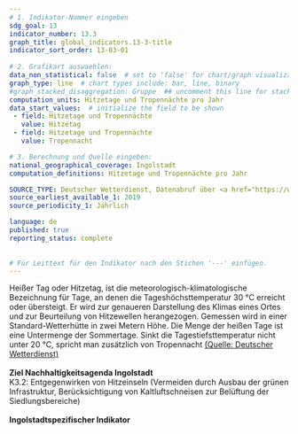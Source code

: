 ```yaml
---
# 1. Indikator-Nummer eingeben 
sdg_goal: 13 
indicator_number: 13.3
graph_title: global_indicators.13-3-title
indicator_sort_order: 13-03-01
 
# 2. Grafikart auswaehlen: 
data_non_statistical: false  # set to 'false' for chart/graph visualization 
graph_type: line  # chart types include: bar, line, binary 
#graph_stacked_disaggregation: Gruppe  ## uncomment this line for stacked bars. eplace 'Geschlecht' with the field of aggregation. 
computation_units: Hitzetage und Tropennächte pro Jahr
data_start_values:  # initialize the field to be shown  
 - field: Hitzetage und Tropennächte 
   value: Hitzetag 
 - field: Hitzetage und Tropennächte 
   value: Tropennacht

# 3. Berechnung und Quelle eingeben: 
national_geographical_coverage: Ingolstadt 
computation_definitions: Hitzetage und Tropennächte pro Jahr

SOURCE_TYPE: Deutscher Wetterdienst, Datenabruf über <a href="https://www.wetterkontor.de/wetter-rueckblick/monats-und-jahreswerte.asp?id=91">WetterKontor GmbH</a>  # data source  
source_earliest_available_1: 2019
source_periodicity_1: Jährlich

language: de   
published: true 
reporting_status: complete
 
 
# Für Leittext für den Indikator nach den Stichen '---' einfügen. 
---
```

Heißer Tag oder Hitzetag, ist die meteorologisch-klimatologische Bezeichnung für Tage, an denen die Tageshöchsttemperatur 30 °C erreicht oder übersteigt. Er wird zur genaueren Darstellung des Klimas eines Ortes und zur Beurteilung von Hitzewellen herangezogen. Gemessen wird in einer Standard-Wetterhütte in zwei Metern Höhe. Die Menge der heißen Tage ist eine Untermenge der Sommertage. Sinkt die Tagestiefsttemperatur nicht unter 20 °C, spricht man zusätzlich von Tropennacht <a href="https://www.dwd.de/DE/service/lexikon/Functions/glossar.html?lv3=101162&lv2=101094">(Quelle: Deutscher Wetterdienst)</a><br>
<br>
<b>Ziel Nachhaltigkeitsagenda Ingolstadt</b><br>
K3.2: Entgegenwirken von Hitzeinseln (Vermeiden durch Ausbau der grünen Infrastruktur, Berücksichtigung von Kaltluftschneisen zur Belüftung der Siedlungsbereiche)<br>
<br>
<b>Ingolstadtspezifischer Indikator</b>

